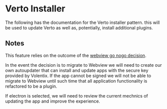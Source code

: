 # Verto Installer

The following has the documentation for the Verto installer pattern. this will be used to update Verto as well as, potentially, install additional plugins.

## Notes

This feature relies on the outcome of the [webview go nogo decision](webview.md).

In the event the decision is to migrate to  Webview we will need to create our own autoupdater that can install and update apps with the secure key provided by Volentix. If the app cannot be signed we will not be able to migrate to Webview until such time that all application functionality is refactored to be a plugin.

If electron is selected, we will need to review the current mechnics of updating the app and improve the experience.